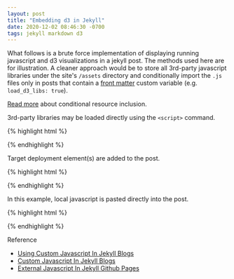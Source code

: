 ```yaml
---
layout: post
title: "Embedding d3 in Jekyll"
date: 2020-12-02 08:46:30 -0700
tags: jekyll markdown d3
---
```

What follows is a brute force implementation of displaying running javascript and d3 visualizations in a jekyll post. The methods used here are for illustration. A cleaner approach would be to store all 3rd-party javascript libraries under the site's `/assets` directory and conditionally import the `.js` files only in posts that contain a [front matter](https://jekyllrb.com/docs/front-matter/) custom variable (e.g. `load_d3_libs: true`).

<a href="{{ site.baseurl }}{% post_url 2021-05-28-conditional-resource-inclusion-for-jekyll-minima %}">Read more</a> about conditional resource inclusion.

<script src='https://d3js.org/d3.v4.min.js'></script>
<script src='https://d3js.org/d3-scale-chromatic.v1.min.js'></script>

<div id="pie"/>

<script type="text/javascript">
var keys = [
  "Pineapple"
  , "Banana"
  , "Apple"
  , "Orange"
  , "Watermelon"
  , "Peach"];

var width = 250,
  height = 250,
  radius = Math.min(width, height) / 2;

var svg = d3.select("#pie")
  .append("svg")
    .attr("width", width)
    .attr("height", height)
  .append("g")
    .attr("transform", "translate(" + width / 2 + "," + height / 2 + ")");

svg.append("g").attr("class", "slices");

var pie = d3.pie()
  .sort(null)
  .value(function(d) {
    return d.value;
  });

var arc = d3.arc()
  .outerRadius(radius * 1.0)
  .innerRadius(radius * 0.0);

var outerArc = d3.arc()
  .innerRadius(radius * 0.5)
  .outerRadius(radius * 1);

var key = function(d) { return d.data.label; };

var color = d3.scaleOrdinal(d3.schemePastel1)
    .domain(keys);

update(makeData());

var inter = setInterval(function() {
    update(makeData());
  }, 2000);

function mergeWithFirstEqualZero(first, second){
  var secondSet = d3.set();

  second.forEach(function(d) { secondSet.add(d.label); });

  var onlyFirst = first
    .filter(function(d){ return !secondSet.has(d.label) })
    .map(function(d) { return {label: d.label, value: 0}; });

  var sortedMerge = d3.merge([ second, onlyFirst ])
    .sort(function(a, b) {
        return d3.ascending(a.label, b.label);
      });

  return sortedMerge;
}

function makeData() {
  var data = Array();

  for (i = 0; i < keys.length; i++) {
    if (Math.random() < 0.7) {
      var ob = {};
      ob["label"] = keys[i];
      ob["value"] = randomCount(1, 100);
      data.push(ob);
    }
  }

  var sortedData = data.sort(function(a, b) {
      return d3.ascending(a.label, b.label);
    });

  return sortedData;
}

function randomCount(min, max) {
  return Math.floor(Math.random() * (max - min + 1)) + min;
}

function update(data) {
    var duration = 500;

    var oldData = svg.select(".slices")
      .selectAll("path")
      .data().map(function(d) { return d.data });

    if (oldData.length == 0) oldData = data;

    var was = mergeWithFirstEqualZero(data, oldData);
    var is = mergeWithFirstEqualZero(oldData, data);

    var slice = svg.select(".slices")
      .selectAll("path")
      .data(pie(was), key);

    slice.enter()
      .insert("path")
      .attr("class", "slice")
      .style("fill", function(d) { return color(d.data.label); })
      .each(function(d) {
          this._current = d;
        });

    slice = svg.select(".slices")
      .selectAll("path")
      .data(pie(is), key);

    slice.transition()
      .duration(duration)
      .attrTween("d", function(d) {
          var interpolate = d3.interpolate(this._current, d);
          var _this = this;
          return function(t) {
              _this._current = interpolate(t);
              return arc(_this._current);
            };
        });

    slice = svg.select(".slices")
      .selectAll("path")
      .data(pie(data), key);

    slice.exit()
      .transition()
      .delay(duration)
      .duration(0)
      .remove();
};
</script>

3rd-party libraries may be loaded directly using the `<script>` command.

{% highlight html %}
<script src='https://d3js.org/d3.v4.min.js'></script>
<script src='https://d3js.org/d3-scale-chromatic.v1.min.js'></script>
{% endhighlight %}

Target deployment element(s) are added to the post.

{% highlight html %}
<div id="pie"/>
{% endhighlight %}

In this example, local javascript is pasted directly into the post.

{% highlight html %}
<script type="text/javascript">
var keys = [
  "Pineapple"
  , "Banana"
  , "Apple"
  , "Orange"
  , "Watermelon"
  , "Peach"];

var width = 250,
  height = 250,
  radius = Math.min(width, height) / 2;

var svg = d3.select("#pie")
  .append("svg")
    .attr("width", width)
    .attr("height", height)
  .append("g")
    .attr("transform", "translate(" + width / 2 + "," + height / 2 + ")");

svg.append("g").attr("class", "slices");

var pie = d3.pie()
  .sort(null)
  .value(function(d) {
    return d.value;
  });

var arc = d3.arc()
  .outerRadius(radius * 1.0)
  .innerRadius(radius * 0.0);

var outerArc = d3.arc()
  .innerRadius(radius * 0.5)
  .outerRadius(radius * 1);

var key = function(d) { return d.data.label; };

var color = d3.scaleOrdinal(d3.schemePastel1)
    .domain(keys);

update(makeData());

var inter = setInterval(function() {
    update(makeData());
  }, 2000);

function mergeWithFirstEqualZero(first, second){
  var secondSet = d3.set();

  second.forEach(function(d) { secondSet.add(d.label); });

  var onlyFirst = first
    .filter(function(d){ return !secondSet.has(d.label) })
    .map(function(d) { return {label: d.label, value: 0}; });

  var sortedMerge = d3.merge([ second, onlyFirst ])
    .sort(function(a, b) {
        return d3.ascending(a.label, b.label);
      });

  return sortedMerge;
}

function makeData() {
  var data = Array();

  for (i = 0; i < keys.length; i++) {
    if (Math.random() < 0.7) {
      var ob = {};
      ob["label"] = keys[i];
      ob["value"] = randomCount(1, 100);
      data.push(ob);
    }
  }

  var sortedData = data.sort(function(a, b) {
      return d3.ascending(a.label, b.label);
    });

  return sortedData;
}

function randomCount(min, max) {
  return Math.floor(Math.random() * (max - min + 1)) + min;
}

function update(data) {
    var duration = 500;
    var oldData = svg.select(".slices")
      .selectAll("path")
      .data().map(function(d) { return d.data });

    if (oldData.length == 0) oldData = data;

    var was = mergeWithFirstEqualZero(data, oldData);
    var is = mergeWithFirstEqualZero(oldData, data);

    var slice = svg.select(".slices")
      .selectAll("path")
      .data(pie(was), key);

    slice.enter()
      .insert("path")
      .attr("class", "slice")
      .style("fill", function(d) { return color(d.data.label); })
      .each(function(d) {
          this._current = d;
        });

    slice = svg.select(".slices")
      .selectAll("path")
      .data(pie(is), key);

    slice.transition()
      .duration(duration)
      .attrTween("d", function(d) {
          var interpolate = d3.interpolate(this._current, d);
          var _this = this;
          return function(t) {
              _this._current = interpolate(t);
              return arc(_this._current);
            };
        });

    slice = svg.select(".slices")
      .selectAll("path")
      .data(pie(data), key);

    slice.exit()
      .transition()
      .delay(duration)
      .duration(0)
      .remove();
};
</script>
{% endhighlight %}

Reference

* [Using Custom Javascript In Jekyll Blogs](https://blog.emmatosch.com/2016/03/09/using-custom-javascript-in-jekyll-blogs.html)
* [Custom Javascript In Jekyll Blogs](https://mchirico.github.io/javascript/2016/12/22/JavascriptNetwork.html)
* [External Javascript In Jekyll Github Pages](https://coryburt.github.io/blog/2017/10/18/External-Javascript-In-Jekyll-Github-Pages)
